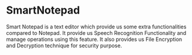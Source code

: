 # SmartNotepad
Smart Notepad is a text editor which provide us some extra functionalities compared to Notepad. It   provide us Speech Recognition Functionality and manage operations using this feature. It also  provides us File Encryption and Decryption technique for security purpose.
